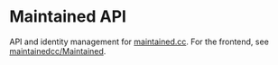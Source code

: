 # Maintained API

API and identity management for [maintained.cc](https://maintained.cc). For the frontend, see [maintainedcc/Maintained](https://github.com/maintainedcc/Maintained).
 
